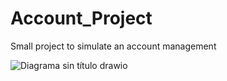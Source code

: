 # Account_Project
Small project to simulate an account management


![Diagrama sin título drawio](https://github.com/Laurelindorean/Account_Project/assets/100615218/ac3c5d9d-a16c-413a-bb18-73caa0d138cd)
